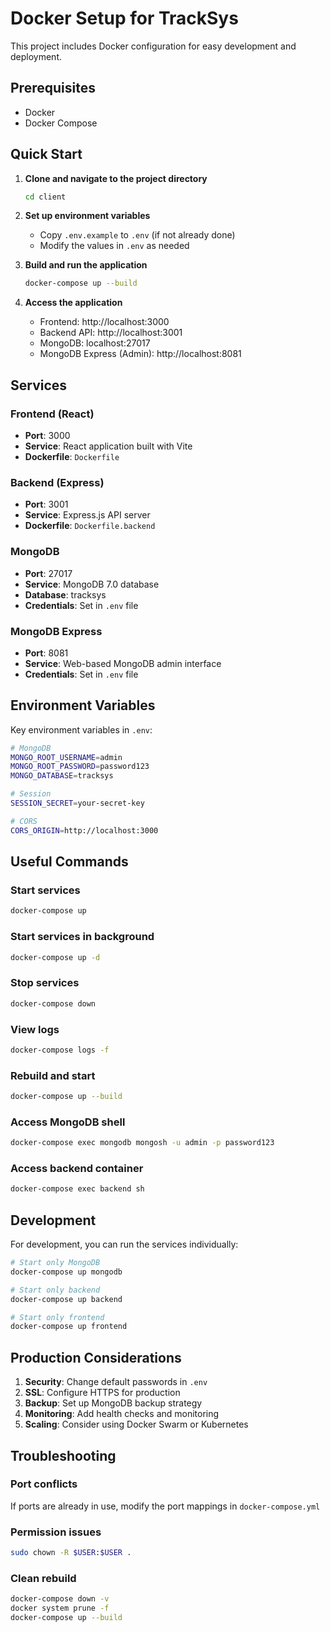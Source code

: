 # Docker Setup for TrackSys

This project includes Docker configuration for easy development and deployment.

## Prerequisites

- Docker
- Docker Compose

## Quick Start

1. **Clone and navigate to the project directory**
   ```bash
   cd client
   ```

2. **Set up environment variables**
   - Copy `.env.example` to `.env` (if not already done)
   - Modify the values in `.env` as needed

3. **Build and run the application**
   ```bash
   docker-compose up --build
   ```

4. **Access the application**
   - Frontend: http://localhost:3000
   - Backend API: http://localhost:3001
   - MongoDB: localhost:27017
   - MongoDB Express (Admin): http://localhost:8081

## Services

### Frontend (React)
- **Port**: 3000
- **Service**: React application built with Vite
- **Dockerfile**: `Dockerfile`

### Backend (Express)
- **Port**: 3001
- **Service**: Express.js API server
- **Dockerfile**: `Dockerfile.backend`

### MongoDB
- **Port**: 27017
- **Service**: MongoDB 7.0 database
- **Database**: tracksys
- **Credentials**: Set in `.env` file

### MongoDB Express
- **Port**: 8081
- **Service**: Web-based MongoDB admin interface
- **Credentials**: Set in `.env` file

## Environment Variables

Key environment variables in `.env`:

```bash
# MongoDB
MONGO_ROOT_USERNAME=admin
MONGO_ROOT_PASSWORD=password123
MONGO_DATABASE=tracksys

# Session
SESSION_SECRET=your-secret-key

# CORS
CORS_ORIGIN=http://localhost:3000
```

## Useful Commands

### Start services
```bash
docker-compose up
```

### Start services in background
```bash
docker-compose up -d
```

### Stop services
```bash
docker-compose down
```

### View logs
```bash
docker-compose logs -f
```

### Rebuild and start
```bash
docker-compose up --build
```

### Access MongoDB shell
```bash
docker-compose exec mongodb mongosh -u admin -p password123
```

### Access backend container
```bash
docker-compose exec backend sh
```

## Development

For development, you can run the services individually:

```bash
# Start only MongoDB
docker-compose up mongodb

# Start only backend
docker-compose up backend

# Start only frontend
docker-compose up frontend
```

## Production Considerations

1. **Security**: Change default passwords in `.env`
2. **SSL**: Configure HTTPS for production
3. **Backup**: Set up MongoDB backup strategy
4. **Monitoring**: Add health checks and monitoring
5. **Scaling**: Consider using Docker Swarm or Kubernetes

## Troubleshooting

### Port conflicts
If ports are already in use, modify the port mappings in `docker-compose.yml`

### Permission issues
```bash
sudo chown -R $USER:$USER .
```

### Clean rebuild
```bash
docker-compose down -v
docker system prune -f
docker-compose up --build
``` 